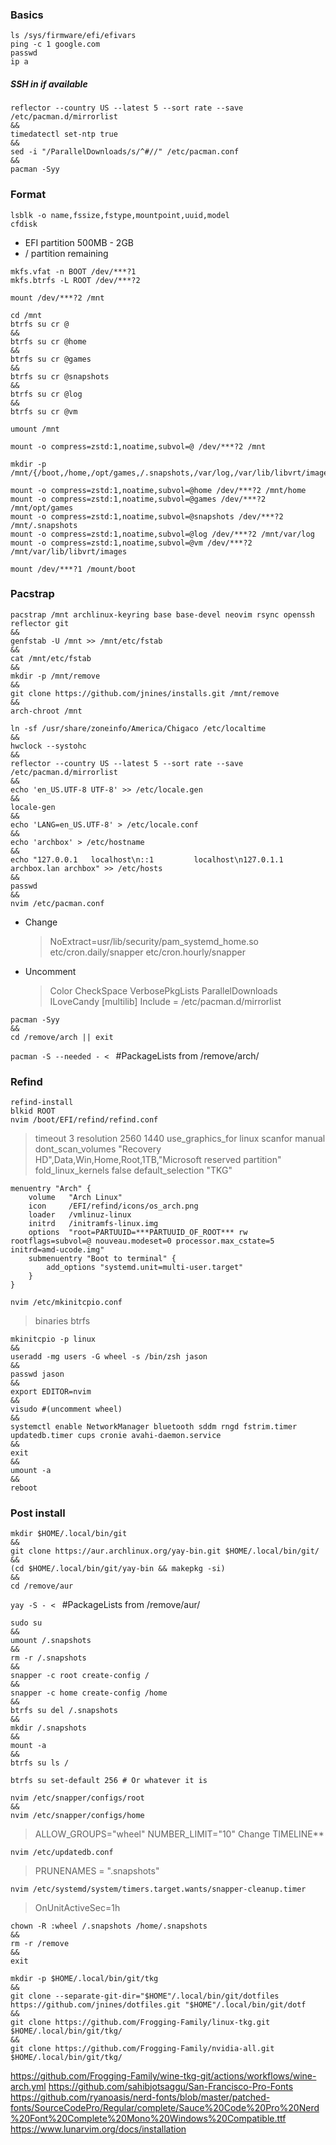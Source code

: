 ### Basics

```
ls /sys/firmware/efi/efivars
ping -c 1 google.com
passwd
ip a
```

##### SSH in if available

```
reflector --country US --latest 5 --sort rate --save /etc/pacman.d/mirrorlist
&&
timedatectl set-ntp true
&&
sed -i "/ParallelDownloads/s/^#//" /etc/pacman.conf
&&
pacman -Syy
```

### Format

```
lsblk -o name,fssize,fstype,mountpoint,uuid,model
cfdisk
```

- EFI partition 500MB - 2GB
- / partition remaining

```
mkfs.vfat -n BOOT /dev/***?1
mkfs.btrfs -L ROOT /dev/***?2

mount /dev/***?2 /mnt

cd /mnt
btrfs su cr @
&&
btrfs su cr @home
&&
btrfs su cr @games
&&
btrfs su cr @snapshots
&&
btrfs su cr @log
&&
btrfs su cr @vm

umount /mnt

mount -o compress=zstd:1,noatime,subvol=@ /dev/***?2 /mnt

mkdir -p /mnt/{/boot,/home,/opt/games,/.snapshots,/var/log,/var/lib/libvrt/images}

mount -o compress=zstd:1,noatime,subvol=@home /dev/***?2 /mnt/home
mount -o compress=zstd:1,noatime,subvol=@games /dev/***?2 /mnt/opt/games
mount -o compress=zstd:1,noatime,subvol=@snapshots /dev/***?2 /mnt/.snapshots
mount -o compress=zstd:1,noatime,subvol=@log /dev/***?2 /mnt/var/log
mount -o compress=zstd:1,noatime,subvol=@vm /dev/***?2 /mnt/var/lib/libvrt/images

mount /dev/***?1 /mount/boot
```

### Pacstrap

```
pacstrap /mnt archlinux-keyring base base-devel neovim rsync openssh reflector git
&&
genfstab -U /mnt >> /mnt/etc/fstab
&&
cat /mnt/etc/fstab
&&
mkdir -p /mnt/remove
&&
git clone https://github.com/jnines/installs.git /mnt/remove
&&
arch-chroot /mnt
```

```
ln -sf /usr/share/zoneinfo/America/Chigaco /etc/localtime
&&
hwclock --systohc
&&
reflector --country US --latest 5 --sort rate --save /etc/pacman.d/mirrorlist
&&
echo 'en_US.UTF-8 UTF-8' >> /etc/locale.gen
&&
locale-gen
&&
echo 'LANG=en_US.UTF-8' > /etc/locale.conf
&&
echo 'archbox' > /etc/hostname
&&
echo "127.0.0.1   localhost\n::1         localhost\n127.0.1.1   archbox.lan archbox" >> /etc/hosts
&&
passwd
&&
nvim /etc/pacman.conf
```

- Change
  > NoExtract=usr/lib/security/pam_systemd_home.so etc/cron.daily/snapper etc/cron.hourly/snapper
- Uncomment
  > Color
  > CheckSpace
  > VerbosePkgLists
  > ParallelDownloads
  > ILoveCandy
  > [multilib]
  > Include = /etc/pacman.d/mirrorlist

```
pacman -Syy
&&
cd /remove/arch || exit
```

`pacman -S --needed - < ` #PackageLists from /remove/arch/

### Refind

```
refind-install
blkid ROOT
nvim /boot/EFI/refind/refind.conf
```

> timeout 3
> resolution 2560 1440
> use_graphics_for linux
> scanfor manual
> dont_scan_volumes "Recovery HD",Data,Win,Home,Root,1TB,"Microsoft reserved partition"
> fold_linux_kernels false
> default_selection "TKG"

```
menuentry "Arch" {
    volume   "Arch Linux"
    icon     /EFI/refind/icons/os_arch.png
    loader   /vmlinuz-linux
    initrd   /initramfs-linux.img
    options  "root=PARTUUID=***PARTUUID_OF_ROOT*** rw rootflags=subvol=@ nouveau.modeset=0 processor.max_cstate=5 initrd=amd-ucode.img"
    submenuentry "Boot to terminal" {
        add_options "systemd.unit=multi-user.target"
    }
}
```

`nvim /etc/mkinitcpio.conf `

> binaries btrfs

```
mkinitcpio -p linux
&&
useradd -mg users -G wheel -s /bin/zsh jason
&&
passwd jason
&&
export EDITOR=nvim
&&
visudo #(uncomment wheel)
&&
systemctl enable NetworkManager bluetooth sddm rngd fstrim.timer updatedb.timer cups cronie avahi-daemon.service
&&
exit
&&
umount -a
&&
reboot
```

### Post install

```
mkdir $HOME/.local/bin/git
&&
git clone https://aur.archlinux.org/yay-bin.git $HOME/.local/bin/git/
&&
(cd $HOME/.local/bin/git/yay-bin && makepkg -si)
&&
cd /remove/aur
```

`yay -S - < ` #PackageLists from /remove/aur/

```
sudo su
&&
umount /.snapshots
&&
rm -r /.snapshots
&&
snapper -c root create-config /
&&
snapper -c home create-config /home
&&
btrfs su del /.snapshots
&&
mkdir /.snapshots
&&
mount -a
&&
btrfs su ls /

btrfs su set-default 256 # Or whatever it is

nvim /etc/snapper/configs/root
&&
nvim /etc/snapper/configs/home
```

> ALLOW_GROUPS="wheel"
> NUMBER_LIMIT="10"
> Change TIMELINE\*\*

`nvim /etc/updatedb.conf`

> PRUNENAMES = ".snapshots"

`nvim /etc/systemd/system/timers.target.wants/snapper-cleanup.timer`

> OnUnitActiveSec=1h

```
chown -R :wheel /.snapshots /home/.snapshots
&&
rm -r /remove
&&
exit
```

```
mkdir -p $HOME/.local/bin/git/tkg
&&
git clone --separate-git-dir="$HOME"/.local/bin/git/dotfiles https://github.com/jnines/dotfiles.git "$HOME"/.local/bin/git/dotf
&&
git clone https://github.com/Frogging-Family/linux-tkg.git $HOME/.local/bin/git/tkg/
&&
git clone https://github.com/Frogging-Family/nvidia-all.git $HOME/.local/bin/git/tkg/
```

https://github.com/Frogging-Family/wine-tkg-git/actions/workflows/wine-arch.yml
https://github.com/sahibjotsaggu/San-Francisco-Pro-Fonts
https://github.com/ryanoasis/nerd-fonts/blob/master/patched-fonts/SourceCodePro/Regular/complete/Sauce%20Code%20Pro%20Nerd%20Font%20Complete%20Mono%20Windows%20Compatible.ttf
https://www.lunarvim.org/docs/installation
